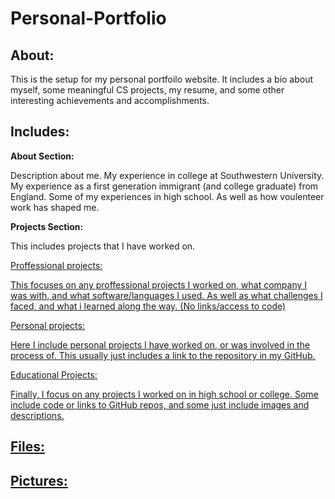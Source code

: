 # Personal-Portfolio

## About: 

This is the setup for my personal portfoilo website. It includes a bio about myself, some meaningful CS projects, my resume, and some other interesting achievements and accomplishments.

## Includes:

**About Section:** 

Description about me. My experience in college at Southwestern University. My experience as a first generation immigrant (and college graduate) from England. Some of my experiences in high school. As well as how voulenteer work has shaped me. 

**Projects Section:**

This includes projects that I have worked on. 

<u>Proffessional projects:<u>

This focuses on any proffessional projects I worked on, what company I was with, and what software/languages I used. As well as what challenges I faced, and what i learned along the way. (No links/access to code)

Personal projects:

Here I include personal projects I have worked on, or was involved in the process of. This usually just includes a link to the repository in my GitHub. 

Educational Projects: 

Finally, I focus on any projects I worked on in high school or college. Some include code or links to GitHub repos, and some just include images and descriptions. 

## Files:

## Pictures:
